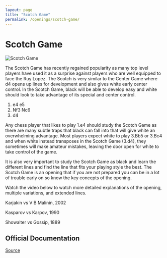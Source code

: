 ```yaml
---
layout: page
title: "Scotch Game"
permalink: /openings/scotch-game/
---
```

# Scotch Game


![Scotch Game](/scotch-game.jpg)


The Scotch Game has recently regained popularity as many top level players have used it as a surprise against players who are well equipped to face the Ruy Lopez. The Scotch is very similar to the Center Game where d4 opens up lines for development and also gives white early center control. In the Scotch Game, black will be able to develop easy and white should look to take advantage of its special and center control.

1. e4 e5
2. Nf3 Nc6
3. d4

Any chess player that likes to play 1.e4 should study the Scotch Game as there are many subtle traps that black can fall into that will give white an overwhelming advantage. Most players expect white to play 3.Bb5 or 3.Bc4 and when white instead transposes in the Scotch Game (3.d4), they sometimes will make amateur mistakes, leaving the door open for white to take control of the game.

It is also very important to study the Scotch Game as black and learn the different lines and find the line that fits your playing style the best. The Scotch Game is an opening that if you are not prepared you can be in a lot of trouble early on so know the key concepts of the opening.

Watch the video below to watch more detailed explanations of the opening, multiple variations, and extended lines.






Karjakin vs V B Malinin, 2002

Kasparov vs Karpov, 1990

Showalter vs Gossip, 1889


## Official Documentation
[Source](https://www.thechesswebsite.com/scotch-game/)

